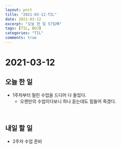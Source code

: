 ```yaml
---
layout: post
title: "2021-03-12-TIL"
date: 2021-03-12
excerpt: "오늘 한 일 57일째"
tags: [TIL, BOJ]
categories: "TIL"
comments: true
---
```


# 2021-03-12

## 오늘 한 일    
- 1주차부터 밀린 수업을 드디어 다 들었다.
    - 오랜만의 수업이다보니 하나 듣는데도 힘들어 죽겠다.

<br>

## 내일 할 일
- 2주차 수업 준비